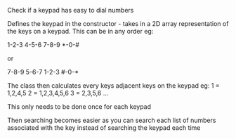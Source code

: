 Check if a keypad has easy to dial numbers

Defines the keypad in the constructor - takes in a 2D array representation of the keys on a keypad. This can be in any order eg:

1-2-3
4-5-6
7-8-9
*-0-#

or 

7-8-9
5-6-7
1-2-3
#-0-*

The class then calculates every keys adjacent keys on the keypad
eg:
1 = 1,2,4,5
2 = 1,2,3,4,5,6
3 = 2,3,5,6
...

This only needs to be done once for each keypad

Then searching becomes easier as you can search each list of numbers associated with the key instead of searching the keypad each time